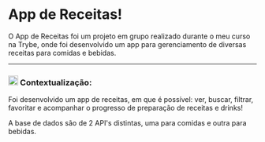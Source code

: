 # App de Receitas!

O App de Receitas foi um projeto em grupo realizado durante o meu curso na Trybe, onde foi desenvolvido um app para gerenciamento de diversas receitas para comidas e bebidas.

-----

### <img height="20" src="https://raw.githubusercontent.com/innng/innng/master/assets/soulgem-sayaka.gif"/> Contextualização:

Foi desenvolvido um app de receitas, em que é possível: ver, buscar, filtrar, favoritar e acompanhar o progresso de preparação de receitas e drinks!

A base de dados são de 2 API's distintas, uma para comidas e outra para bebidas.

<!-- Olá, Tryber!
Esse é apenas um arquivo inicial para o README do seu projeto.
É essencial que você preencha esse documento por conta própria, ok?
Não deixe de usar nossas dicas de escrita de README de projetos, e deixe sua criatividade brilhar!
:warning: IMPORTANTE: você precisa deixar nítido:
- quais arquivos/pastas foram desenvolvidos por você; 
- quais arquivos/pastas foram desenvolvidos por outra pessoa estudante;
- quais arquivos/pastas foram desenvolvidos pela Trybe.
-->
